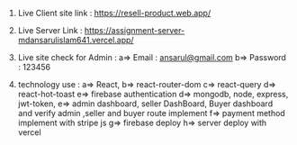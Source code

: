 1. Live Client site link : https://resell-product.web.app/
2. Live Server Link : https://assignment-server-mdansarulislam641.vercel.app/

3. Live site check for Admin : 
    a=> Email : ansarul@gmail.com
    b=> Password : 123456

4. technology use :
a=> React,
b=> react-router-dom
c=> react-query
d=> react-hot-toast
e=> firebase authentication
d=> mongodb, node, express, jwt-token, 
e=> admin dashboard, seller DashBoard, Buyer dashboard and verify   admin ,seller and buyer route implement
f=> payment method implement with stripe js
g=> firebase deploy
h=> server deploy with vercel
